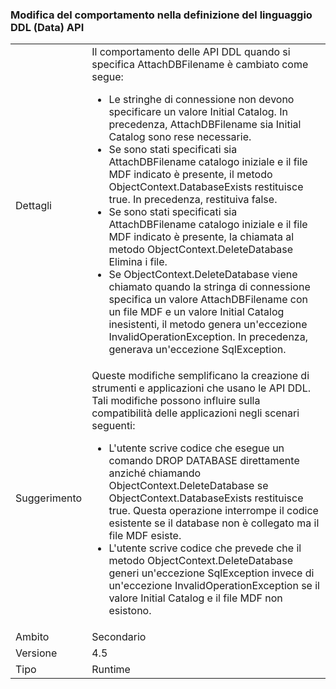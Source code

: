 ### <a name="change-in-behavior-in-data-definition-language-ddl-apis"></a>Modifica del comportamento nella definizione del linguaggio DDL (Data) API

|   |   |
|---|---|
|Dettagli|Il comportamento delle API DDL quando si specifica AttachDBFilename è cambiato come segue:<ul><li>Le stringhe di connessione non devono specificare un valore Initial Catalog. In precedenza, AttachDBFilename sia Initial Catalog sono rese necessarie.</li><li>Se sono stati specificati sia AttachDBFilename catalogo iniziale e il file MDF indicato è presente, il metodo ObjectContext.DatabaseExists restituisce true. In precedenza, restituiva false.</li><li>Se sono stati specificati sia AttachDBFilename catalogo iniziale e il file MDF indicato è presente, la chiamata al metodo ObjectContext.DeleteDatabase Elimina i file.</li><li>Se ObjectContext.DeleteDatabase viene chiamato quando la stringa di connessione specifica un valore AttachDBFilename con un file MDF e un valore Initial Catalog inesistenti, il metodo genera un'eccezione InvalidOperationException. In precedenza, generava un'eccezione SqlException.</li></ul>|
|Suggerimento|Queste modifiche semplificano la creazione di strumenti e applicazioni che usano le API DDL. Tali modifiche possono influire sulla compatibilità delle applicazioni negli scenari seguenti:<ul><li>L'utente scrive codice che esegue un comando DROP DATABASE direttamente anziché chiamando ObjectContext.DeleteDatabase se ObjectContext.DatabaseExists restituisce true. Questa operazione interrompe il codice esistente se il database non è collegato ma il file MDF esiste.</li><li>L'utente scrive codice che prevede che il metodo ObjectContext.DeleteDatabase generi un'eccezione SqlException invece di un'eccezione InvalidOperationException se il valore Initial Catalog e il file MDF non esistono.</li></ul>|
|Ambito|Secondario|
|Versione|4.5|
|Tipo|Runtime|

